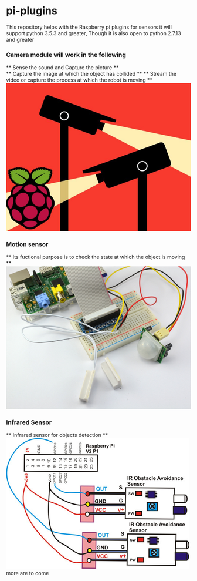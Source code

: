 # pi-plugins
This repository helps with the Raspberry pi plugins for sensors it will support python 3.5.3 and greater, Though it is also open to  python 2.7.13 and greater

### Camera module will work in the following 
** Sense the sound and Capture the picture **  
** Capture the image at which the object has collided **
** Stream the video or capture the process at which the robot is moving **
![Camera](images/camera.jpg)

### Motion sensor

** Its fuctional purpose is to check the state at which the object is moving ** ![motion](images/motion.jpg)


### Infrared Sensor 

** Infrared sensor for objects detection **
![infrared](images/obstacle.jpg)
more are to come 
